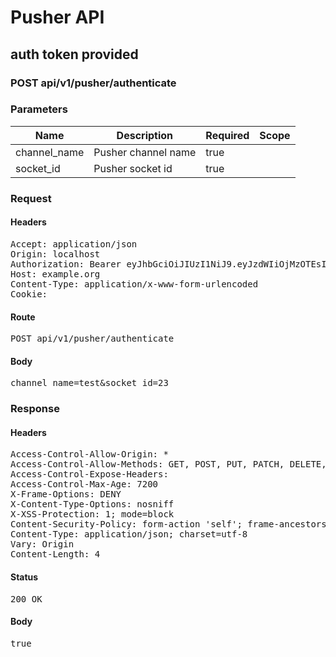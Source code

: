 # Pusher API

## auth token provided

### POST api/v1/pusher/authenticate

### Parameters

| Name | Description | Required | Scope |
|------|-------------|----------|-------|
| channel_name | Pusher channel name | true |  |
| socket_id | Pusher socket id | true |  |

### Request

#### Headers

<pre>Accept: application/json
Origin: localhost
Authorization: Bearer eyJhbGciOiJIUzI1NiJ9.eyJzdWIiOjMzOTEsImlhdCI6MTU4MzkzNTc2MywiaXNzIjoiaHR0cDovL3d3dy5leGFtcGxlLmNvbSJ9.gXbguZBRfOKQeCVOVB0Q1v4V3JWbU9db__AqjLf33aQ
Host: example.org
Content-Type: application/x-www-form-urlencoded
Cookie: </pre>

#### Route

<pre>POST api/v1/pusher/authenticate</pre>

#### Body

<pre>channel_name=test&socket_id=23</pre>

### Response

#### Headers

<pre>Access-Control-Allow-Origin: *
Access-Control-Allow-Methods: GET, POST, PUT, PATCH, DELETE, OPTIONS, HEAD
Access-Control-Expose-Headers: 
Access-Control-Max-Age: 7200
X-Frame-Options: DENY
X-Content-Type-Options: nosniff
X-XSS-Protection: 1; mode=block
Content-Security-Policy: form-action &#39;self&#39;; frame-ancestors &#39;self&#39;; base-uri &#39;self&#39;; default-src &#39;none&#39;; script-src &#39;self&#39;; connect-src &#39;self&#39;; img-src &#39;self&#39; https: data:; style-src &#39;self&#39; &#39;unsafe-inline&#39; https:; font-src &#39;self&#39;; object-src &#39;none&#39;; plugin-types application/pdf; child-src &#39;self&#39;; frame-src &#39;self&#39;; media-src &#39;self&#39;
Content-Type: application/json; charset=utf-8
Vary: Origin
Content-Length: 4</pre>

#### Status

<pre>200 OK</pre>

#### Body

<pre>true</pre>
